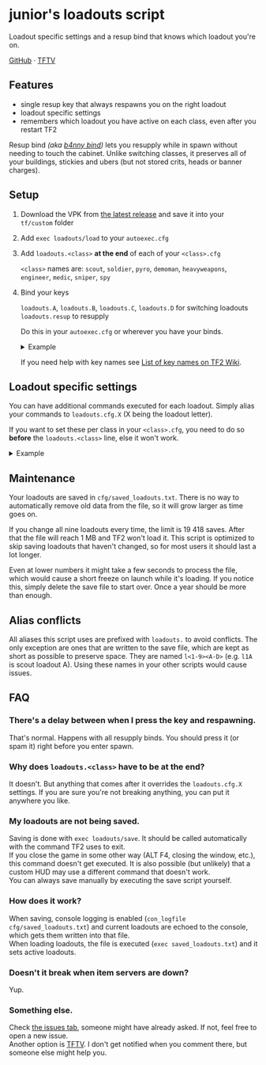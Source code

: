 # junior's loadouts script

Loadout specific settings and a resup bind that knows which loadout you're on.

[GitHub](https://github.com/juniorsgithub/tf2-loadouts-script)
&#183;
[TFTV](https://www.teamfortress.tv/55661/improved-resup-bind-and-loadout-specific-settings)

## Features

- single resup key that always respawns you on the right loadout
- loadout specific settings
- remembers which loadout you have active on each class,
  even after you restart TF2  

Resup bind
_(aka [b4nny bind](https://m.twitch.tv/masonarium/clip/DeterminedBumblingWerewolfJKanStyle/))_
lets you resupply while in spawn without needing to touch the cabinet.
Unlike switching classes, it preserves all of your buildings, stickies
and ubers (but not stored crits, heads or banner charges).  

## Setup

1. Download the VPK from
   [the latest release](https://github.com/juniorsgithub/tf2-loadouts-script/releases/latest/download/loadouts.vpk)
   and save it into your `tf/custom` folder

2. Add `exec loadouts/load` to your `autoexec.cfg`

3. Add `loadouts.<class>` **at the end** of each of your
   `<class>.cfg`  

   `<class>` names are: `scout`, `soldier`, `pyro`, `demoman`,
   `heavyweapons`, `engineer`, `medic`, `sniper`, `spy`

4. Bind your keys
  
   `loadouts.A`, `loadouts.B`, `loadouts.C`, `loadouts.D` for switching loadouts  
   `loadouts.resup` to resupply  

   Do this in your `autoexec.cfg` or wherever you have your binds.  
   
   <details>
   <summary>Example</summary>

   ```
   bind F1 loadouts.A
   bind F2 loadouts.B
   bind F3 loadouts.C
   bind F4 loadouts.D
   bind ALT loadouts.resup
   ```
   </details>

   If you need help with key names see
   [List of key names on TF2 Wiki](https://wiki.teamfortress.com/wiki/Scripting#List_of_key_names).  

## Loadout specific settings

You can have additional commands executed for each loadout.
Simply alias your commands to `loadouts.cfg.X`
(X being the loadout letter).

If you want to set these per class in your `<class>.cfg`, you need to
do so **before** the `loadouts.<class>` line, else it won't work.

<details>
<summary>Example</summary>

Your `medic.cfg` could look something like this.
```
bind 1 slot1  // some binds
cl_crosshair_scale 20  // some settings

alias loadouts.cfg.A "exec uber; say_team running uber"
alias loadouts.cfg.B "exec kritz; say_team running kritz"
alias loadouts.cfg.C "exec quickfix; say_team running quickfix"
alias loadouts.cfg.D  // no settings for D

loadouts.medic
```
</details>

## Maintenance

Your loadouts are saved in `cfg/saved_loadouts.txt`.
There is no way to automatically remove old data from the file,
so it will grow larger as time goes on.

If you change all nine loadouts every time, the limit is 19 418 saves.
After that the file will reach 1 MB and TF2 won't load it.
This script is optimized to skip saving loadouts that haven't changed,
so for most users it should last a lot longer.

Even at lower numbers it might take a few seconds to process the file,
which would cause a short freeze on launch while it's loading.
If you notice this, simply delete the save file to start over.
Once a year should be more than enough.

## Alias conflicts

All aliases this script uses are prefixed with `loadouts.` to avoid
conflicts. The only exception are ones that are written to the save
file, which are kept as short as possible to preserve space.
They are named `l<1-9><A-D>` (e.g. `l1A` is scout loadout A).
Using these names in your other scripts would cause issues.

## FAQ

### There's a delay between when I press the key and respawning.

That's normal. Happens with all resupply binds. You should press it
(or spam it) right before you enter spawn.

### Why does `loadouts.<class>` have to be at the end?

It doesn't. But anything that comes after it overrides
the `loadouts.cfg.X` settings. If you are sure you're not breaking
anything, you can put it anywhere you like.

### My loadouts are not being saved.

Saving is done with `exec loadouts/save`. It should be called
automatically with the command TF2 uses to exit.  
If you close the game in some other way (ALT F4, closing the window,
etc.), this command doesn't get executed.
It is also possible (but unlikely) that a custom HUD may use
a different command that doesn't work.  
You can always save manually by executing the save script yourself.

### How does it work?

When saving, console logging is enabled
(`con_logfile cfg/saved_loadouts.txt`) and current loadouts are echoed
to the console, which gets them written into that file.  
When loading loadouts, the file is executed (`exec saved_loadouts.txt`)
and it sets active loadouts.  

### Doesn't it break when item servers are down?

Yup.

### Something else.

Check [the issues tab](https://github.com/juniorsgithub/tf2-loadouts-script/issues?q=is%3Aissue),
someone might have already asked. If not, feel free to open a new issue.  
Another option is 
[TFTV](https://www.teamfortress.tv/55661/improved-resup-bind-and-loadout-specific-settings).
I don't get notified when you comment there, but someone else might
help you.
